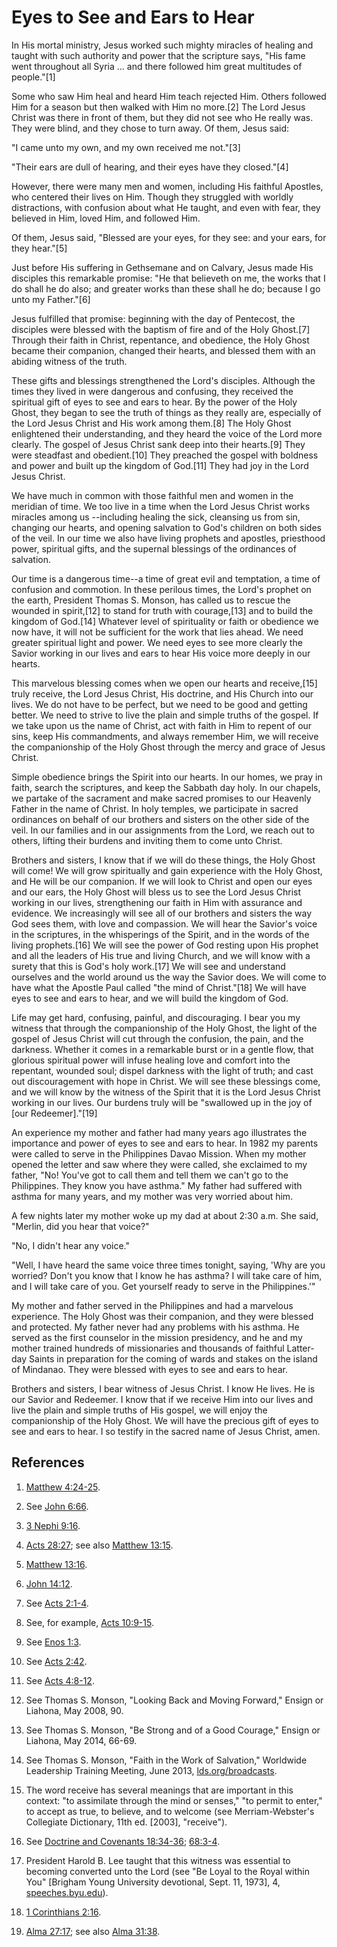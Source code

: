# Eyes to See and Ears to Hear

In His mortal ministry, Jesus worked such mighty miracles of healing and
taught with such authority and power that the scripture says, "His fame went
throughout all Syria ... and there followed him great multitudes of people."[1]

Some who saw Him heal and heard Him teach rejected Him. Others followed Him
for a season but then walked with Him no more.[2] The Lord Jesus Christ was
there in front of them, but they did not see who He really was. They were
blind, and they chose to turn away. Of them, Jesus said:

"I came unto my own, and my own received me not."[3]

"Their ears are dull of hearing, and their eyes have they closed."[4]

However, there were many men and women, including His faithful Apostles, who
centered their lives on Him. Though they struggled with worldly distractions,
with confusion about what He taught, and even with fear, they believed in Him,
loved Him, and followed Him.

Of them, Jesus said, "Blessed are your eyes, for they see: and your ears, for
they hear."[5]

Just before His suffering in Gethsemane and on Calvary, Jesus made His
disciples this remarkable promise: "He that believeth on me, the works that I
do shall he do also; and greater works than these shall he do; because I go
unto my Father."[6]

Jesus fulfilled that promise: beginning with the day of Pentecost, the
disciples were blessed with the baptism of fire and of the Holy Ghost.[7]
Through their faith in Christ, repentance, and obedience, the Holy Ghost
became their companion, changed their hearts, and blessed them with an abiding
witness of the truth.

These gifts and blessings strengthened the Lord's disciples. Although the
times they lived in were dangerous and confusing, they received the spiritual
gift of eyes to see and ears to hear. By the power of the Holy Ghost, they
began to see the truth of things as they really are, especially of the Lord
Jesus Christ and His work among them.[8] The Holy Ghost enlightened their
understanding, and they heard the voice of the Lord more clearly. The gospel
of Jesus Christ sank deep into their hearts.[9] They were steadfast and
obedient.[10] They preached the gospel with boldness and power and built up
the kingdom of God.[11] They had joy in the Lord Jesus Christ.

We have much in common with those faithful men and women in the meridian of
time. We too live in a time when the Lord Jesus Christ works miracles among us
--including healing the sick, cleansing us from sin, changing our hearts, and
opening salvation to God's children on both sides of the veil. In our time we
also have living prophets and apostles, priesthood power, spiritual gifts, and
the supernal blessings of the ordinances of salvation.

Our time is a dangerous time--a time of great evil and temptation, a time of
confusion and commotion. In these perilous times, the Lord's prophet on the
earth, President Thomas S. Monson, has called us to rescue the wounded in
spirit,[12] to stand for truth with courage,[13] and to build the kingdom of
God.[14] Whatever level of spirituality or faith or obedience we now have, it
will not be sufficient for the work that lies ahead. We need greater spiritual
light and power. We need eyes to see more clearly the Savior working in our
lives and ears to hear His voice more deeply in our hearts.

This marvelous blessing comes when we open our hearts and receive,[15] truly
receive, the Lord Jesus Christ, His doctrine, and His Church into our lives.
We do not have to be perfect, but we need to be good and getting better. We
need to strive to live the plain and simple truths of the gospel. If we take
upon us the name of Christ, act with faith in Him to repent of our sins, keep
His commandments, and always remember Him, we will receive the companionship
of the Holy Ghost through the mercy and grace of Jesus Christ.

Simple obedience brings the Spirit into our hearts. In our homes, we pray in
faith, search the scriptures, and keep the Sabbath day holy. In our chapels,
we partake of the sacrament and make sacred promises to our Heavenly Father in
the name of Christ. In holy temples, we participate in sacred ordinances on
behalf of our brothers and sisters on the other side of the veil. In our
families and in our assignments from the Lord, we reach out to others, lifting
their burdens and inviting them to come unto Christ.

Brothers and sisters, I know that if we will do these things, the Holy Ghost
will come! We will grow spiritually and gain experience with the Holy Ghost,
and He will be our companion. If we will look to Christ and open our eyes and
our ears, the Holy Ghost will bless us to see the Lord Jesus Christ working in
our lives, strengthening our faith in Him with assurance and evidence. We
increasingly will see all of our brothers and sisters the way God sees them,
with love and compassion. We will hear the Savior's voice in the scriptures,
in the whisperings of the Spirit, and in the words of the living prophets.[16]
We will see the power of God resting upon His prophet and all the leaders of
His true and living Church, and we will know with a surety that this is God's
holy work.[17] We will see and understand ourselves and the world around us
the way the Savior does. We will come to have what the Apostle Paul called
"the mind of Christ."[18] We will have eyes to see and ears to hear, and we
will build the kingdom of God.

Life may get hard, confusing, painful, and discouraging. I bear you my witness
that through the companionship of the Holy Ghost, the light of the gospel of
Jesus Christ will cut through the confusion, the pain, and the darkness.
Whether it comes in a remarkable burst or in a gentle flow, that glorious
spiritual power will infuse healing love and comfort into the repentant,
wounded soul; dispel darkness with the light of truth; and cast out
discouragement with hope in Christ. We will see these blessings come, and we
will know by the witness of the Spirit that it is the Lord Jesus Christ
working in our lives. Our burdens truly will be "swallowed up in the joy of
[our Redeemer]."[19]

An experience my mother and father had many years ago illustrates the
importance and power of eyes to see and ears to hear. In 1982 my parents were
called to serve in the Philippines Davao Mission. When my mother opened the
letter and saw where they were called, she exclaimed to my father, "No! You've
got to call them and tell them we can't go to the Philippines. They know you
have asthma." My father had suffered with asthma for many years, and my mother
was very worried about him.

A few nights later my mother woke up my dad at about 2:30 a.m. She said,
"Merlin, did you hear that voice?"

"No, I didn't hear any voice."

"Well, I have heard the same voice three times tonight, saying, 'Why are you
worried? Don't you know that I know he has asthma? I will take care of him,
and I will take care of you. Get yourself ready to serve in the Philippines.'"

My mother and father served in the Philippines and had a marvelous experience.
The Holy Ghost was their companion, and they were blessed and protected. My
father never had any problems with his asthma. He served as the first
counselor in the mission presidency, and he and my mother trained hundreds of
missionaries and thousands of faithful Latter-day Saints in preparation for
the coming of wards and stakes on the island of Mindanao. They were blessed
with eyes to see and ears to hear.

Brothers and sisters, I bear witness of Jesus Christ. I know He lives. He is
our Savior and Redeemer. I know that if we receive Him into our lives and live
the plain and simple truths of His gospel, we will enjoy the companionship of
the Holy Ghost. We will have the precious gift of eyes to see and ears to
hear. I so testify in the sacred name of Jesus Christ, amen.

## References

  1.  [Matthew 4:24-25](https://www.lds.org/scriptures/nt/matt/4.24-25?lang=eng#23).

  2.  See [John 6:66](https://www.lds.org/scriptures/nt/john/6.66?lang=eng#65).

  3.  [3 Nephi 9:16](https://www.lds.org/scriptures/bofm/3-ne/9.16?lang=eng#15).

  4.  [Acts 28:27](https://www.lds.org/scriptures/nt/acts/28.27?lang=eng#26); see also [Matthew 13:15](https://www.lds.org/scriptures/nt/matt/13.15?lang=eng#14).

  5.  [Matthew 13:16](https://www.lds.org/scriptures/nt/matt/13.16?lang=eng#15).

  6.  [John 14:12](https://www.lds.org/scriptures/nt/john/14.12?lang=eng#11).

  7.  See [Acts 2:1-4](https://www.lds.org/scriptures/nt/acts/2.1-4?lang=eng#0).

  8.  See, for example, [Acts 10:9-15](https://www.lds.org/scriptures/nt/acts/10.9-15?lang=eng#8).

  9.  See [Enos 1:3](https://www.lds.org/scriptures/bofm/enos/1.3?lang=eng#2).

  10.  See [Acts 2:42](https://www.lds.org/scriptures/nt/acts/2.42?lang=eng#41).

  11.  See [Acts 4:8-12](https://www.lds.org/scriptures/nt/acts/4.8-12?lang=eng#7).

  12.  See Thomas S. Monson, "Looking Back and Moving Forward," Ensign or Liahona, May 2008, 90.

  13.  See Thomas S. Monson, "Be Strong and of a Good Courage," Ensign or Liahona, May 2014, 66-69.

  14.  See Thomas S. Monson, "Faith in the Work of Salvation," Worldwide Leadership Training Meeting, June 2013, [lds.org/broadcasts](https://www.lds.org/broadcasts/article/worldwide-leadership-training/2013/06/faith-in-the-work-of-salvation).

  15.  The word receive has several meanings that are important in this context: "to assimilate through the mind or senses," "to permit to enter," to accept as true, to believe, and to welcome (see Merriam-Webster's Collegiate Dictionary, 11th ed. [2003], "receive").

  16.  See [Doctrine and Covenants 18:34-36](https://www.lds.org/scriptures/dc-testament/dc/18.34-36?lang=eng#33); [68:3-4](https://www.lds.org/scriptures/dc-testament/dc/68.3-4?lang=eng#2).

  17.  President Harold B. Lee taught that this witness was essential to becoming converted unto the Lord (see "Be Loyal to the Royal within You" [Brigham Young University devotional, Sept. 11, 1973], 4, [speeches.byu.edu](https://speeches.byu.edu/talks/harold-b-lee_loyal-royal-within/)).

  18.  [1 Corinthians 2:16](https://www.lds.org/scriptures/nt/1-cor/2.16?lang=eng#15).

  19.  [Alma 27:17](https://www.lds.org/scriptures/bofm/alma/27.17?lang=eng#16); see also [Alma 31:38](https://www.lds.org/scriptures/bofm/alma/31.38?lang=eng#37).

